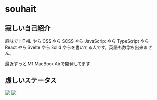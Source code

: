 # souhait

## 寂しい自己紹介

趣味で HTML やら CSS やら SCSS やら JavaScript やら TypeScript やら React やら Svelte やら Solid やらを書いてる人です。英語も数学も出来ません。

最近ずっと M1 MacBook Airで開発してます

## 虚しいステータス

<div>
  <a href="https://github.com/souhait0614">
    <img align="top" src="https://github-readme-stats.vercel.app/api?username=souhait0614&show_icons=true&include_all_commits=true&hide=contribs&title_color=8D7AE6&icon_color=8D7AE6&text_color=8D7AE6&bg_color=8D7AE61f&border_color=8D7AE6&locale=ja"/>
  </a>
  <a href="https://github.com/souhait0614?tab=repositories">
    <img align="top" src="https://github-readme-stats.vercel.app/api/top-langs/?username=souhait0614&layout=compact&title_color=8D7AE6&icon_color=8D7AE6&text_color=8D7AE6&bg_color=8D7AE61f&border_color=8D7AE6&locale=ja"/>
  </a>
</div>
